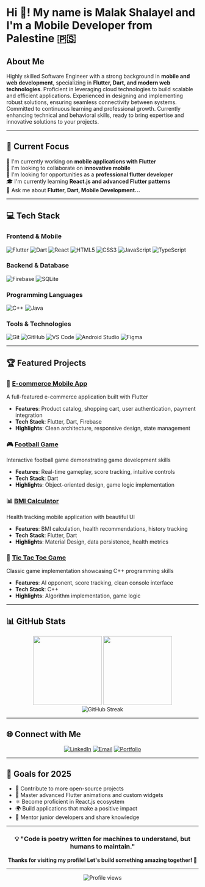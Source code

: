 # Hi 👋! My name is Malak Shalayel and I'm a Mobile Developer from Palestine 🇵🇸

## About Me

Highly skilled Software Engineer with a strong background in **mobile and web development**, specializing in **Flutter, Dart, and modern web technologies**. Proficient in leveraging cloud technologies to build scalable and efficient applications. Experienced in designing and implementing robust solutions, ensuring seamless connectivity between systems. Committed to continuous learning and professional growth. Currently enhancing technical and behavioral skills, ready to bring expertise and innovative solutions to your projects.

---

## 🚀 Current Focus

🔭 I'm currently working on **mobile applications with Flutter**  
🤝 I'm looking to collaborate on **innovative mobile**  
🌟 I'm looking for opportunities as a **professional flutter developer**  
🎓 I'm currently learning **React.js and advanced Flutter patterns**  
💬 Ask me about **Flutter, Dart, Mobile Development...**

---

## 💻 Tech Stack

### Frontend & Mobile
![Flutter](https://img.shields.io/badge/Flutter-%2302569B.svg?style=for-the-badge&logo=Flutter&logoColor=white)
![Dart](https://img.shields.io/badge/dart-%230175C2.svg?style=for-the-badge&logo=dart&logoColor=white)
![React](https://img.shields.io/badge/react-%2320232a.svg?style=for-the-badge&logo=react&logoColor=%2361DAFB)
![HTML5](https://img.shields.io/badge/html5-%23E34F26.svg?style=for-the-badge&logo=html5&logoColor=white)
![CSS3](https://img.shields.io/badge/css3-%231572B6.svg?style=for-the-badge&logo=css3&logoColor=white)
![JavaScript](https://img.shields.io/badge/javascript-%23323330.svg?style=for-the-badge&logo=javascript&logoColor=%23F7DF1E)
![TypeScript](https://img.shields.io/badge/typescript-%23007ACC.svg?style=for-the-badge&logo=typescript&logoColor=white)

### Backend & Database
![Firebase](https://img.shields.io/badge/Firebase-039BE5?style=for-the-badge&logo=Firebase&logoColor=white)
![SQLite](https://img.shields.io/badge/sqlite-%2307405e.svg?style=for-the-badge&logo=sqlite&logoColor=white)

### Programming Languages
![C++](https://img.shields.io/badge/c++-%2300599C.svg?style=for-the-badge&logo=c%2B%2B&logoColor=white)
![Java](https://img.shields.io/badge/java-%23ED8B00.svg?style=for-the-badge&logo=openjdk&logoColor=white)

### Tools & Technologies
![Git](https://img.shields.io/badge/git-%23F05033.svg?style=for-the-badge&logo=git&logoColor=white)
![GitHub](https://img.shields.io/badge/github-%23121011.svg?style=for-the-badge&logo=github&logoColor=white)
![VS Code](https://img.shields.io/badge/Visual%20Studio%20Code-0078d7.svg?style=for-the-badge&logo=visual-studio-code&logoColor=white)
![Android Studio](https://img.shields.io/badge/Android%20Studio-3DDC84.svg?style=for-the-badge&logo=android-studio&logoColor=white)
![Figma](https://img.shields.io/badge/figma-%23F24E1E.svg?style=for-the-badge&logo=figma&logoColor=white)

---

## 🏆 Featured Projects

### 📱 [E-commerce Mobile App](https://github.com/malakshalayel/e-commerce_project)
A full-featured e-commerce application built with Flutter
- **Features**: Product catalog, shopping cart, user authentication, payment integration
- **Tech Stack**: Flutter, Dart, Firebase
- **Highlights**: Clean architecture, responsive design, state management

### 🎮 [Football Game](https://github.com/malakshalayel/football--game-dart)
Interactive football game demonstrating game development skills
- **Features**: Real-time gameplay, score tracking, intuitive controls
- **Tech Stack**: Dart
- **Highlights**: Object-oriented design, game logic implementation

### 📊 [BMI Calculator](https://github.com/malakshalayel/BMI)
Health tracking mobile application with beautiful UI
- **Features**: BMI calculation, health recommendations, history tracking
- **Tech Stack**: Flutter, Dart
- **Highlights**: Material Design, data persistence, health metrics

### 🎯 [Tic Tac Toe Game](https://github.com/malakshalayel/tic-tac-toe-games)
Classic game implementation showcasing C++ programming skills
- **Features**: AI opponent, score tracking, clean console interface
- **Tech Stack**: C++
- **Highlights**: Algorithm implementation, game logic

---

## 📊 GitHub Stats

<div align="center">
  <img height="180em" src="https://github-readme-stats.vercel.app/api?username=malakshalayel&show_icons=true&theme=tokyonight&include_all_commits=true&count_private=true"/>
  <img height="180em" src="https://github-readme-stats.vercel.app/api/top-langs/?username=malakshalayel&layout=compact&langs_count=8&theme=tokyonight"/>
</div>

<div align="center">
  <img src="https://github-readme-streak-stats.herokuapp.com/?user=malakshalayel&theme=tokyonight" alt="GitHub Streak"/>
</div>

---

## 🌐 Connect with Me

<div align="center">
  
[![LinkedIn](https://img.shields.io/badge/LinkedIn-%230077B5.svg?style=for-the-badge&logo=linkedin&logoColor=white)](https://www.linkedin.com/in/your-linkedin-profile)
[![Email](https://img.shields.io/badge/Email-%23D14836.svg?style=for-the-badge&logo=gmail&logoColor=white)](mailto:your.email@example.com)
[![Portfolio](https://img.shields.io/badge/Portfolio-%23000000.svg?style=for-the-badge&logo=firefox&logoColor=#FF7139)](https://your-portfolio-website.com)

</div>

---

## 🎯 Goals for 2025

- 🚀 Contribute to more open-source projects
- 📱 Master advanced Flutter animations and custom widgets
- ⚛️ Become proficient in React.js ecosystem
- 🌍 Build applications that make a positive impact
- 🤝 Mentor junior developers and share knowledge

---

<div align="center">
  
### 💡 "Code is poetry written for machines to understand, but humans to maintain."

**Thanks for visiting my profile! Let's build something amazing together! 🚀**

</div>

---

<div align="center">
  <img src="https://komarev.com/ghpvc/?username=malakshalayel&color=blueviolet&style=for-the-badge&label=Profile+Views" alt="Profile views"/>
</div>
